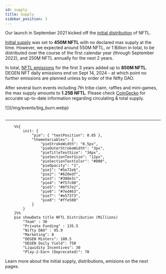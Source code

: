 ```yaml
---
id: supply
title: Supply
sidebar_position: 3
---
```


Our launch in September 2021 kicked off the [initial distribution](./distribution) of NFTL.

[Initial supply](./distribution) was set to **450M NFTL** with no declared max supply at the time. However, we expected around 550M NFTL, or 1 Billion in total, to be distributed over the course of the first calendar year (through September 2022), and 250M NFTL annually for the next 2 years.

In total, [NFTL emissions](./emissions) for the first 3 years added up to **850M NFTL**. DEGEN NFT daily emissions end on Sept 14, 2024 - at which point no further emissions are planned unless by order of the Nifty DAO.

After several burn events including 7th tribe claim, raffles and mini-games, the max supply amounts to **1.25B NFTL**. Please check [CoinGecko](https://www.coingecko.com/en/coins/nifty-league) for accurate up-to-date information regarding circulating & total supply.

<div style={{ maxWidth: 500, margin: 'auto' }}>![](/img/events/big_burn.webp)</div>
<br />

---

```mermaid
    %%{
        init: {
            "pie": { "textPosition": 0.85 },
            "themeVariables": {
                "pieStrokeWidth": "0.5px",
                "pieOuterStrokeWidth": "3px",
                "pieTitleTextSize": "34px",
                "pieSectionTextSize": "12px",
                "pieSectionTextColor": "#000",
                "pieOpacity": "1",
                "pie1": "#5e72eb",
                "pie2": "#620edf",
                "pie3": "#388e3c",
                "pie4": "#f57c00",
                "pie5": "#8f57e2",
                "pie6": "#7ed463",
                "pie7": "#e57373",
                "pie8": "#ffe500"
            }
        }
    }%%
    pie showData title NFTL Distribution (Millions)
        "Team" : 30
        "Private Funding" : 135.5
        "Nifty DAO" : 95.9
        "Marketing": 8
        "DEGEN Minters": 180.5
        "DEGEN Daily Yield": 750
        "Liquidity Incentives": 30
        "Play-2-Earn (Deprecated)": 70
```

Learn more about the initial supply, distributions, emisions on the next pages.
